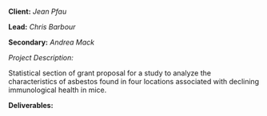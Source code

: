 **Client:** _Jean Pfau_

**Lead:** _Chris Barbour_

**Secondary:** _Andrea Mack_

_Project Description:_

Statistical section of grant proposal for a study to analyze the characteristics of asbestos found in four locations associated with declining immunological health in mice.

**Deliverables:**
